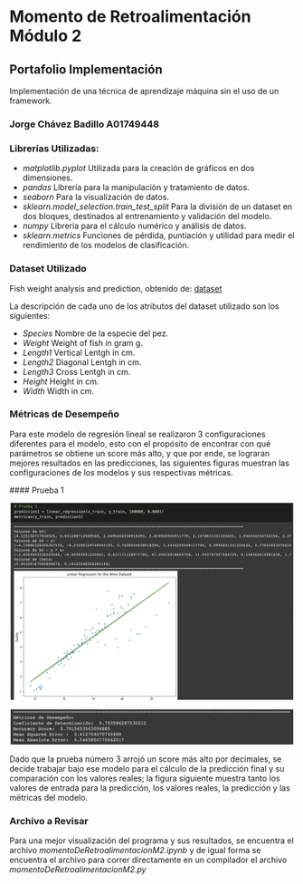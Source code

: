 # Momento de Retroalimentación Módulo 2
## Portafolio Implementación
Implementación de una técnica de aprendizaje máquina sin el uso de un framework.
### Jorge Chávez Badillo A01749448

### Librerías Utilizadas:

* *matplotlib.pyplot* Utilizada para la creación de gráficos en dos dimensiones. 
* *pandas* Librería para la manipulación y tratamiento de datos. 
* *seaborn* Para la visualización de datos. 
* *sklearn.model_selection.train_test_split* Para la división de un dataset en dos bloques, destinados al entrenamiento y validación del modelo. 
* *numpy* Librería para el cálculo numérico y análisis de datos.
* *sklearn.metrics* Funciones de pérdida, puntiación y utilidad para medir el rendimiento de los modelos de clasificación. 

### Dataset Utilizado

Fish weight analysis and prediction, obtenido de: [dataset](https://www.kaggle.com/code/agustinpugliese/fish-weight-analysis-and-prediction/notebook)

La descripción de cada uno de los atributos del dataset utilizado son los siguientes: 

* *Species* Nombre de la especie del pez. 
* *Weight* Weight of fish in gram g.
* *Length1* Vertical Lentgh in cm. 
* *Length2* Diagonal Lentgh in cm.
* *Length3* Cross Lentgh in cm.
* *Height* Height in cm.
* *Width* Width in cm.

### Métricas de Desempeño 

Para este modelo de regresión líneal se realizaron 3 configuraciones diferentes para el modelo, esto con el propósito de encontrar con qué parámetros se obtiene un score más alto, y que por ende, se lograran mejores resultados en las predicciones, las siguientes figuras muestran las configuraciones de los modelos y sus respectivas métricas. 

#### Prueba 1

<p align = "center">
  <img src="https://github.com/A01749448/momento-retroalimentacion-m2/blob/main/Imagenes/prediccion1.png" width="500px">
</p>

<p align = "center">
  <img src="https://github.com/A01749448/momento-retroalimentacion-m2/blob/main/Imagenes/metricas1.png" width="500px">
</p>



Dado que la prueba número 3 arrojó un score más alto por decimales, se decide trabajar bajo ese modelo para el cálculo de la predicción final y su comparación con los valores reales; la figura siguiente muestra tanto los valores de entrada para la predicción, los valores reales, la predicción y las métricas del modelo. 

### Archivo a Revisar 
                                                                                                                             
Para una mejor visualización del programa y sus resultados, se encuentra el archivo *momentoDeRetroalimentacionM2.ipynb* y de igual forma se encuentra el archivo para correr directamente en un compilador el archivo *momentoDeRetroalimentacionM2.py*
